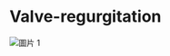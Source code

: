 # Valve-regurgitation
![圖片 1](https://github.com/user-attachments/assets/6d39533d-fc15-4f6d-927f-3e53e1ebe405)
